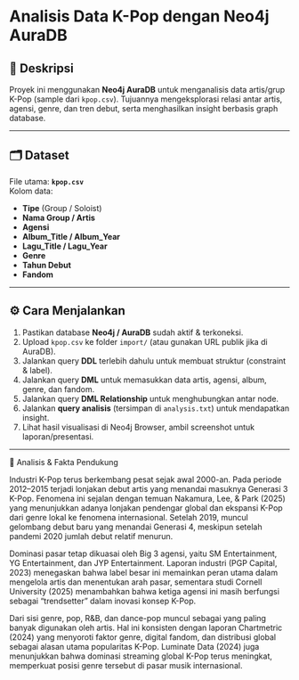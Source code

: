 # Analisis Data K-Pop dengan Neo4j AuraDB

## 📘 Deskripsi  
Proyek ini menggunakan **Neo4j AuraDB** untuk menganalisis data artis/grup K-Pop (sample dari `kpop.csv`). Tujuannya mengeksplorasi relasi antar artis, agensi, genre, dan tren debut, serta menghasilkan insight berbasis graph database.

---

## 🗂 Dataset  
File utama: **`kpop.csv`**  
Kolom data:  
- **Tipe** (Group / Soloist)  
- **Nama Group / Artis**  
- **Agensi**  
- **Album_Title / Album_Year**  
- **Lagu_Title / Lagu_Year**  
- **Genre**  
- **Tahun Debut**  
- **Fandom**  

---

## ⚙️ Cara Menjalankan

1. Pastikan database **Neo4j / AuraDB** sudah aktif & terkoneksi.  
2. Upload `kpop.csv` ke folder `import/` (atau gunakan URL publik jika di AuraDB).  
3. Jalankan query **DDL** terlebih dahulu untuk membuat struktur (constraint & label).  
4. Jalankan query **DML** untuk memasukkan data artis, agensi, album, genre, dan fandom.  
5. Jalankan query **DML Relationship** untuk menghubungkan antar node.  
6. Jalankan **query analisis** (tersimpan di `analysis.txt`) untuk mendapatkan insight.  
7. Lihat hasil visualisasi di Neo4j Browser, ambil screenshot untuk laporan/presentasi.  

---

📖 Analisis & Fakta Pendukung

Industri K-Pop terus berkembang pesat sejak awal 2000-an. Pada periode 2012–2015 terjadi lonjakan debut artis yang menandai masuknya Generasi 3 K-Pop. Fenomena ini sejalan dengan temuan Nakamura, Lee, & Park (2025) yang menunjukkan adanya lonjakan pendengar global dan ekspansi K-Pop dari genre lokal ke fenomena internasional. Setelah 2019, muncul gelombang debut baru yang menandai Generasi 4, meskipun setelah pandemi 2020 jumlah debut relatif menurun.

Dominasi pasar tetap dikuasai oleh Big 3 agensi, yaitu SM Entertainment, YG Entertainment, dan JYP Entertainment. Laporan industri (PGP Capital, 2023) menegaskan bahwa label besar ini memainkan peran utama dalam mengelola artis dan menentukan arah pasar, sementara studi Cornell University (2025) menambahkan bahwa ketiga agensi ini masih berfungsi sebagai “trendsetter” dalam inovasi konsep K-Pop.

Dari sisi genre, pop, R&B, dan dance-pop muncul sebagai yang paling banyak digunakan oleh artis. Hal ini konsisten dengan laporan Chartmetric (2024) yang menyoroti faktor genre, digital fandom, dan distribusi global sebagai alasan utama popularitas K-Pop. Luminate Data (2024) juga menunjukkan bahwa dominasi streaming global K-Pop terus meningkat, memperkuat posisi genre tersebut di pasar musik internasional.
